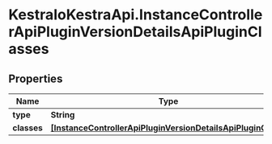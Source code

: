 # KestraIoKestraApi.InstanceControllerApiPluginVersionDetailsApiPluginClasses

## Properties

Name | Type | Description | Notes
------------ | ------------- | ------------- | -------------
**type** | **String** |  | [optional] 
**classes** | [**[InstanceControllerApiPluginVersionDetailsApiPluginClass]**](InstanceControllerApiPluginVersionDetailsApiPluginClass.md) |  | [optional] 


